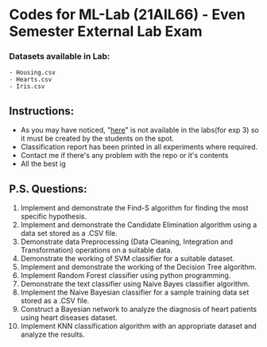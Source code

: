 # Codes for ML-Lab (21AIL66) - Even Semester External Lab Exam

### Datasets available in Lab:
    - Housing.csv
    - Hearts.csv
    - Iris.csv

## Instructions:
* As you may have noticed, "[here](./new.csv)" is not available in the labs(for exp 3) so it must be created by the students on the spot.
* Classification report has been printed in all experiments where required.
* Contact me if there's any problem with the repo or it's contents
* All the best ig

## P.S. Questions:
1.	Implement and demonstrate the Find-S algorithm for finding the most specific hypothesis.
2.	Implement and demonstrate the Candidate Elimination algorithm using a data set stored as a .CSV file.
3.	Demonstrate data Preprocessing (Data Cleaning, Integration and Transformation) operations on a suitable data.
4.	Demonstrate the working of SVM classifier for a suitable dataset.
5.	Implement and demonstrate the working of the Decision Tree algorithm.
6.	Implement Random Forest classifier using python programming.
7.	Demonstrate the text classifier using Naive Bayes classifier algorithm.
8.	Implement the Naive Bayesian classifier for a sample training data set stored as a .CSV file.
9.	Construct a Bayesian network to analyze the diagnosis of heart patients using heart diseases dataset.
10.	Implement KNN classification algorithm with an appropriate dataset and analyze the results.
